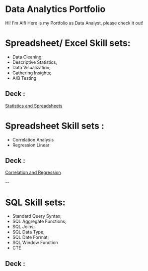 # Data Analytics Portfolio

Hi! I'm Alfi
Here is my Portfolio as Data Analyst, please check it out!

# Spreadsheet/ Excel Skill sets:
- Data Cleaning;
- Descriptive Statistics;
- Data Visualization;
- Gathering Insights;
- A/B Testing

 ## Deck :

 <a href="https://drive.google.com/file/d/1Ya5wfJk9Q77nLF0vMskuPhKFsJqB6nHB/view?usp=sharing"> Statistics and Spreadsheets</a>

# Spreadsheet Skill sets :
- Correlation Analysis
- Regression Linear

## Deck :

<a href="https://drive.google.com/file/d/1JESJkyLBkRCkoLLWaVGEuSkzCBj6Ybih/view?usp=sharing"> Correlation and Regression</a>

--

# SQL Skill sets:

- Standard Query Syntax;
- SQL Aggregate Functions;
- SQL Joins;
- SQL Data Type;
- SQL Date Format;
- SQL Window Function
- CTE

 ## Deck :
